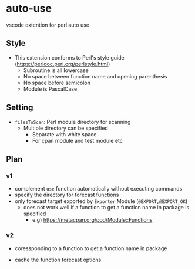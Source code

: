 # auto-use
vscode extention for perl auto use

## Style
- This extension conforms to Perl's style guide (https://perldoc.perl.org/perlstyle.html)
  - Subroutine is all lowercase
  - No space between function name and opening parenthesis
  - No space before semicolon
  - Module is PascalCase

## Setting
- `filesToScan`: Perl module directory for scanning
  - Multiple directory can be specified
    - Separate with white space
    - For cpan module and test module etc

## Plan
### v1
- complement `use` function automatically without executing commands
- specify the directory for forecast functions
- only forecast target exported by `Exporter` Module (`@EXPORT,@EXPORT_OK`)
  - does not work well if a function to get a function name in package is specified
    - e.g) https://metacpan.org/pod/Module::Functions

### v2
- coressponding to a function to get a function name in package

- cache the function forecast options

